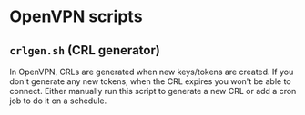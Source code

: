 # OpenVPN scripts

## `crlgen.sh` (CRL generator)

In OpenVPN, CRLs are generated when new keys/tokens are created. If you don't generate any new tokens, when the CRL expires you won't be able to connect. Either manually run this script to generate a new CRL or add a cron job to do it on a schedule.
